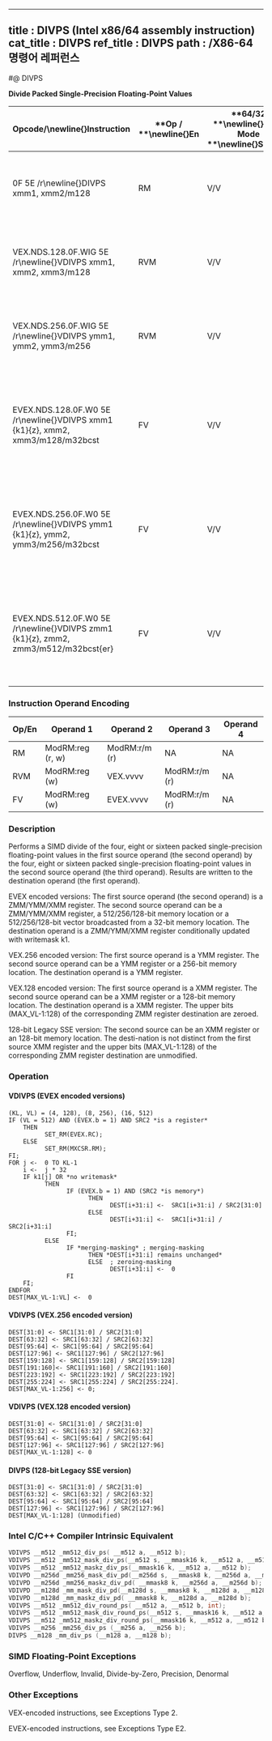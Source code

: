 ----------------------------
title : DIVPS (Intel x86/64 assembly instruction)
cat_title : DIVPS
ref_title : DIVPS
path : /X86-64 명령어 레퍼런스
----------------------------
#@ DIVPS

**Divide Packed Single-Precision Floating-Point Values**

|**Opcode/**\newline{}**Instruction**|**Op / **\newline{}**En**|**64/32 **\newline{}**bit Mode **\newline{}**Support**|**CPUID **\newline{}**Feature **\newline{}**Flag**|**Description**|
|------------------------------------|-------------------------|------------------------------------------------------|--------------------------------------------------|---------------|
|0F 5E /r\newline{}DIVPS xmm1, xmm2/m128|RM|V/V|SSE|Divide packed single-precision floating-point values in xmm1 by packed single-precision floating-point values in xmm2/mem.|
|VEX.NDS.128.0F.WIG 5E /r\newline{}VDIVPS xmm1, xmm2, xmm3/m128|RVM|V/V|AVX|Divide packed single-precision floating-point values in xmm2 by packed single-precision floating-point values in xmm3/mem.|
|VEX.NDS.256.0F.WIG 5E /r\newline{}VDIVPS ymm1, ymm2, ymm3/m256|RVM|V/V|AVX|Divide packed single-precision floating-point values in ymm2 by packed single-precision floating-point values in ymm3/mem.|
|EVEX.NDS.128.0F.W0 5E /r\newline{}VDIVPS xmm1 {k1}{z}, xmm2, xmm3/m128/m32bcst|FV|V/V|AVX512VL\newline{}AVX512F|Divide packed single-precision floating-point values in xmm2 by packed single-precision floating-point values in xmm3/m128/m32bcst and write results to xmm1 subject to writemask k1.|
|EVEX.NDS.256.0F.W0 5E /r\newline{}VDIVPS ymm1 {k1}{z}, ymm2, ymm3/m256/m32bcst|FV|V/V|AVX512VL\newline{}AVX512F|Divide packed single-precision floating-point values in ymm2 by packed single-precision floating-point values in ymm3/m256/m32bcst and write results to ymm1 subject to writemask k1.|
|EVEX.NDS.512.0F.W0 5E /r\newline{}VDIVPS zmm1 {k1}{z}, zmm2, zmm3/m512/m32bcst{er}|FV|V/V|AVX512F|Divide packed single-precision floating-point values in zmm2 by packed single-precision floating-point values in zmm3/m512/m32bcst and write results to zmm1 subject to writemask k1.|
### Instruction Operand Encoding


|Op/En|Operand 1|Operand 2|Operand 3|Operand 4|
|-----|---------|---------|---------|---------|
|RM|ModRM:reg (r, w)|ModRM:r/m (r)|NA|NA|
|RVM|ModRM:reg (w)|VEX.vvvv|ModRM:r/m (r)|NA|
|FV|ModRM:reg (w)|EVEX.vvvv|ModRM:r/m (r)|NA|
### Description


Performs a SIMD divide of the four, eight or sixteen packed single-precision floating-point values in the first source operand (the second operand) by the four, eight or sixteen packed single-precision floating-point values in the second source operand (the third operand). Results are written to the destination operand (the first operand).

EVEX encoded versions: The first source operand (the second operand) is a ZMM/YMM/XMM register. The second source operand can be a ZMM/YMM/XMM register, a 512/256/128-bit memory location or a 512/256/128-bit vector broadcasted from a 32-bit memory location. The destination operand is a ZMM/YMM/XMM register conditionally updated with writemask k1.

VEX.256 encoded version: The first source operand is a YMM register. The second source operand can be a YMM register or a 256-bit memory location. The destination operand is a YMM register. 

VEX.128 encoded version: The first source operand is a XMM register. The second source operand can be a XMM register or a 128-bit memory location. The destination operand is a XMM register. The upper bits (MAX_VL-1:128) of the corresponding ZMM register destination are zeroed.

128-bit Legacy SSE version: The second source can be an XMM register or an 128-bit memory location. The desti-nation is not distinct from the first source XMM register and the upper bits (MAX_VL-1:128) of the corresponding ZMM register destination are unmodified.


### Operation
#### VDIVPS (EVEX encoded versions)
```info-verb
(KL, VL) = (4, 128), (8, 256), (16, 512)
IF (VL = 512) AND (EVEX.b = 1) AND SRC2 *is a register*
    THEN
          SET_RM(EVEX.RC);
    ELSE 
          SET_RM(MXCSR.RM);
FI;
FOR j <-  0 TO KL-1
    i <-  j * 32
    IF k1[j] OR *no writemask*
          THEN 
                IF (EVEX.b = 1) AND (SRC2 *is memory*)
                      THEN
                            DEST[i+31:i] <-  SRC1[i+31:i] / SRC2[31:0]
                      ELSE 
                            DEST[i+31:i] <-  SRC1[i+31:i] / SRC2[i+31:i]
                FI;
          ELSE 
                IF *merging-masking* ; merging-masking
                      THEN *DEST[i+31:i] remains unchanged*
                      ELSE  ; zeroing-masking
                            DEST[i+31:i] <-  0
                FI
    FI;
ENDFOR
DEST[MAX_VL-1:VL] <-  0
```
#### VDIVPS (VEX.256 encoded version)
```info-verb
DEST[31:0] <- SRC1[31:0] / SRC2[31:0]
DEST[63:32] <- SRC1[63:32] / SRC2[63:32]
DEST[95:64] <- SRC1[95:64] / SRC2[95:64]
DEST[127:96] <- SRC1[127:96] / SRC2[127:96]
DEST[159:128] <- SRC1[159:128] / SRC2[159:128]
DEST[191:160]<- SRC1[191:160] / SRC2[191:160]
DEST[223:192] <- SRC1[223:192] / SRC2[223:192]
DEST[255:224] <- SRC1[255:224] / SRC2[255:224].
DEST[MAX_VL-1:256] <- 0;
```
#### VDIVPS (VEX.128 encoded version)
```info-verb
DEST[31:0] <- SRC1[31:0] / SRC2[31:0]
DEST[63:32] <- SRC1[63:32] / SRC2[63:32]
DEST[95:64] <- SRC1[95:64] / SRC2[95:64]
DEST[127:96] <- SRC1[127:96] / SRC2[127:96]
DEST[MAX_VL-1:128] <- 0
```
#### DIVPS (128-bit Legacy SSE version)
```info-verb
DEST[31:0] <- SRC1[31:0] / SRC2[31:0]
DEST[63:32] <- SRC1[63:32] / SRC2[63:32]
DEST[95:64] <- SRC1[95:64] / SRC2[95:64]
DEST[127:96] <- SRC1[127:96] / SRC2[127:96]
DEST[MAX_VL-1:128] (Unmodified)
```

### Intel C/C++ Compiler Intrinsic Equivalent

```cpp
VDIVPS __m512 _mm512_div_ps( __m512 a, __m512 b);
VDIVPS __m512 _mm512_mask_div_ps(__m512 s, __mmask16 k, __m512 a, __m512 b);
VDIVPS __m512 _mm512_maskz_div_ps(__mmask16 k, __m512 a, __m512 b);
VDIVPD __m256d _mm256_mask_div_pd(__m256d s, __mmask8 k, __m256d a, __m256d b);
VDIVPD __m256d _mm256_maskz_div_pd( __mmask8 k, __m256d a, __m256d b);
VDIVPD __m128d _mm_mask_div_pd(__m128d s, __mmask8 k, __m128d a, __m128d b);
VDIVPD __m128d _mm_maskz_div_pd( __mmask8 k, __m128d a, __m128d b);
VDIVPS __m512 _mm512_div_round_ps( __m512 a, __m512 b, int);
VDIVPS __m512 _mm512_mask_div_round_ps(__m512 s, __mmask16 k, __m512 a, __m512 b, int);
VDIVPS __m512 _mm512_maskz_div_round_ps(__mmask16 k, __m512 a, __m512 b, int);
VDIVPS __m256 _mm256_div_ps (__m256 a, __m256 b);
DIVPS __m128 _mm_div_ps (__m128 a, __m128 b);
```
### SIMD Floating-Point Exceptions


Overflow, Underflow, Invalid, Divide-by-Zero, Precision, Denormal

### Other Exceptions


VEX-encoded instructions, see Exceptions Type 2.

EVEX-encoded instructions, see Exceptions Type E2.


